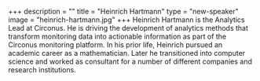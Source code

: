 +++
description = ""
title = "Heinrich Hartmann"
type = "new-speaker"
image = "heinrich-hartmann.jpg"
+++
Heinrich Hartmann is the Analytics Lead at Circonus. He is driving the development of analytics methods that transform monitoring data into actionable information as part of the Circonus monitoring platform. In his prior life, Heinrich pursued an academic career as a mathematician. Later he transitioned into computer science and worked as consultant for a number of different companies and research institutions.